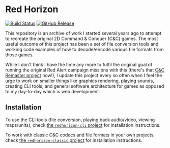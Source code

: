 
Red Horizon
===========

[![Build Status](https://github.com/ultraq/redhorizon/actions/workflows/build.yml/badge.svg)](https://github.com/ultraq/redhorizon/actions)
[![GitHub Release](https://img.shields.io/github/release/ultraq/redhorizon.svg?maxAge=3600)](https://github.com/ultraq/redhorizon/releases/latest)

This repository is an archive of work I started several years ago to attempt to
recreate the original 2D Command & Conquer (C&C) games. The most useful outcome
of this project has been a set of file conversion tools and working code
examples of how to decode/encode various file formats from those games.

While I don't think I have the time any more to fulfil the original goal of
running the original Red Alert campaign missions with this (there's that [C&C
Remaster project](https://www.ea.com/en-gb/games/command-and-conquer/command-and-conquer-remastered)
now!), I update this project every so often when I feel the urge to work on
smaller things like graphics rendering, playing sounds, creating CLI tools, and
general software architecture for games as opposed to my day-to-day which is web
development.


Installation
------------

To use the CLI tools (file conversion, playing back audio/video, viewing
maps/units), check [the `redhorizon-cli` project](redhorizon-cli) for
installation instructions.

To work with classic C&C codecs and file formats in your own projects, check
[the `redhorizon-classic` project](redhorizon-classic) for installation
instructions.
